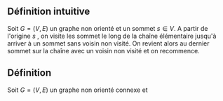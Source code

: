 ## Définition intuitive
Soit $G = (V, E)$ un graphe non orienté et un sommet $s \in V$. A partir de l'origine $s$ , on visite les sommet le long de la chaîne élémentaire jusqu'à arriver à un sommet sans voisin non visité. On revient alors au dernier sommet sur la chaîne avec un voisin non visité et on recommence.

## Définition
Soit $G = (V, E)$ un graphe non orienté connexe et 